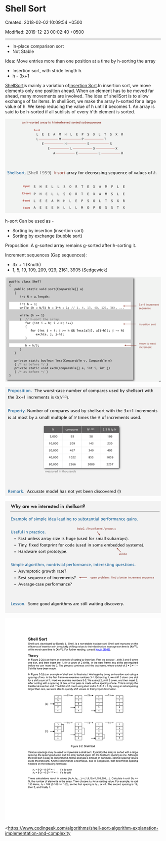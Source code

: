 # Shell Sort

Created: 2018-02-02 10:09:54 +0500

Modified: 2019-12-23 00:02:40 +0500

---
-   In-place comparison sort
-   Not Stable

Idea: Move entries more than one position at a time by h-sorting the array
-   Insertion sort, with stride length h.
-   h - 3x+1

[ShellSort](http://en.wikipedia.org/wiki/Shellsort)is mainly a variation of[Insertion Sort](http://quiz.geeksforgeeks.org/insertion-sort/).In insertion sort, we move elements only one position ahead. When an element has to be moved far ahead, many movements are involved. The idea of shellSort is to allow exchange of far items. In shellSort, we make the array h-sorted for a large value of h. We keep reducing the value of h until it becomes 1. An array is said to be h-sorted if all sublists of every h'th element is sorted.

![image](media/Shell-Sort-image1.png)

h-sort Can be used as -
-   Sorting by insertion (insertion sort)
-   Sorting by exchange (bubble sort)

Proposition: A g-sorted array remains g-sorted after h-sorting it.

Increment sequences (Gap sequences):
-   3x + 1 (Knuth)
-   1, 5, 19, 109, 209, 929, 2161, 3905 (Sedgewick)

![image](media/Shell-Sort-image2.png)

![image](media/Shell-Sort-image3.png)

![image](media/Shell-Sort-image4.png)

![image](media/Shell-Sort-image5.png)

<https://www.codingeek.com/algorithms/shell-sort-algorithm-explanation-implementation-and-complexity



